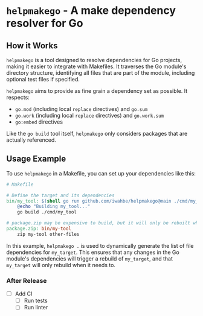 # `helpmakego` - A make dependency resolver for Go

## How it Works

`helpmakego` is a tool designed to resolve dependencies for Go projects, making it easier
to integrate with Makefiles. It traverses the Go module's directory structure, identifying
all files that are part of the module, including optional test files if specified.


`helpmakego` aims to provide as fine grain a dependency set as possible. It respects:

- `go.mod` (including local `replace` directives) and `go.sum`
- `go.work` (including local `replace` directives) and `go.work.sum`
- `go:embed` directives

Like the `go build` tool itself, `helpmakego` only considers packages that are actually
referenced.

## Usage Example

To use `helpmakego` in a Makefile, you can set up your dependencies like this:

```makefile
# Makefile

# Define the target and its dependencies
bin/my_tool: $(shell go run github.com/iwahbe/helpmakego@main ./cmd/my_tool)
	@echo "Building my_tool..."
	go build ./cmd/my_tool

# package.zip may be expensive to build, but it will only be rebuilt when necessary.
package.zip: bin/my-tool
    zip my-tool other-files
```

In this example, `helpmakego .` is used to dynamically generate the list of file
dependencies for `my_target`. This ensures that any changes in the Go module's
dependencies will trigger a rebuild of `my_target`, and that `my_target` will only rebuild
when it needs to.

### After Release

- [ ] Add CI
  - [ ] Run tests
  - [ ] Run linter
